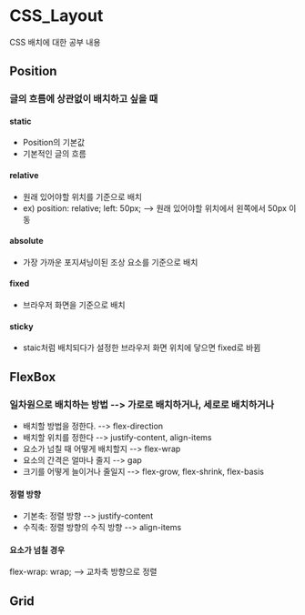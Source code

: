 # CSS_Layout
CSS 배치에 대한 공부 내용

## Position
### 글의 흐름에 상관없이 배치하고 싶을 때
#### static
- Position의 기본값
- 기본적인 글의 흐름

#### relative
- 원래 있어야할 위치를 기준으로 배치
- ex) position: relative; left: 50px; --> 원래 있어야할 위치에서 왼쪽에서 50px 이동

#### absolute
- 가장 가까운 포지셔닝이된 조상 요소를 기준으로 배치

#### fixed
- 브라우저 화면을 기준으로 배치

#### sticky
- staic처럼 배치되다가 설정한 브라우저 화면 위치에 닿으면 fixed로 바뀜
  
## FlexBox
### 일차원으로 배치하는 방법 --> 가로로 배치하거나, 세로로 배치하거나
- 배치할 방법을 정한다. --> flex-direction
- 배치할 위치를 정한다 --> justify-content, align-items
- 요소가 넘칠 때 어떻게 배치할지 --> flex-wrap
- 요소의 간격은 얼마나 줄지 --> gap 
- 크기를 어떻게 늘이거나 줄일지 --> flex-grow, flex-shrink, flex-basis

#### 정렬 방향
- 기본축: 정렬 방향 --> justify-content
- 수직축: 정렬 방향의 수직 방향 --> align-items

#### 요소가 넘칠 경우
flex-wrap: wrap; --> 교차축 방향으로 정렬
## Grid
